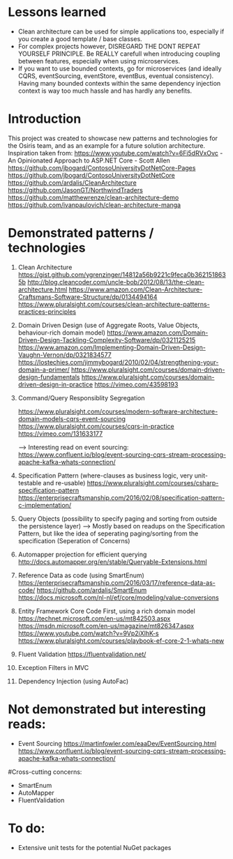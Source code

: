 # Lessons learned
- Clean architecture can be used for simple applications too, especially if you create a good template / base classes.
- For complex projects however, DISREGARD THE DONT REPEAT YOURSELF PRINCIPLE. Be REALLY carefull when introducing coupling between features, especially when using microservices.
- If you want to use bounded contexts, go for microservices (and ideally CQRS, eventSourcing, eventStore, eventBus, eventual consistency). Having many bounded contexts within the same dependency injection context is way too much hassle and has hardly any benefits.

# Introduction 
This project was created to showcase new patterns and technologies for the Osiris team, and as an example for a future solution architecture. 
Inspiration taken from:
https://www.youtube.com/watch?v=6Fi5dRVxOvc - An Opinionated Approach to ASP.NET Core - Scott Allen
https://github.com/jbogard/ContosoUniversityDotNetCore-Pages
https://github.com/jbogard/ContosoUniversityDotNetCore
https://github.com/ardalis/CleanArchitecture
https://github.com/JasonGT/NorthwindTraders
https://github.com/matthewrenze/clean-architecture-demo
https://github.com/ivanpaulovich/clean-architecture-manga

# Demonstrated patterns / technologies
1.	Clean Architecture
	https://gist.github.com/ygrenzinger/14812a56b9221c9feca0b3621518635b
	http://blog.cleancoder.com/uncle-bob/2012/08/13/the-clean-architecture.html
	https://www.amazon.com/Clean-Architecture-Craftsmans-Software-Structure/dp/0134494164
	https://www.pluralsight.com/courses/clean-architecture-patterns-practices-principles

2.	Domain Driven Design (use of Aggregate Roots, Value Objects, behaviour-rich domain model)
	https://www.amazon.com/Domain-Driven-Design-Tackling-Complexity-Software/dp/0321125215
	https://www.amazon.com/Implementing-Domain-Driven-Design-Vaughn-Vernon/dp/0321834577
	https://lostechies.com/jimmybogard/2010/02/04/strengthening-your-domain-a-primer/
	https://www.pluralsight.com/courses/domain-driven-design-fundamentals
	https://www.pluralsight.com/courses/domain-driven-design-in-practice
	https://vimeo.com/43598193

3.	Command/Query Responsiblity Segregation
	
	https://www.pluralsight.com/courses/modern-software-architecture-domain-models-cqrs-event-sourcing
	https://www.pluralsight.com/courses/cqrs-in-practice
	https://vimeo.com/131633177

	--> Interesting read on event sourcing: https://www.confluent.io/blog/event-sourcing-cqrs-stream-processing-apache-kafka-whats-connection/

4.	Specification Pattern (where-clauses as business logic, very unit-testable and re-usable)
	https://www.pluralsight.com/courses/csharp-specification-pattern
	https://enterprisecraftsmanship.com/2016/02/08/specification-pattern-c-implementation/

5.	Query Objects (possibility to specify paging and sorting from outside the persistence layer)
	--> Mostly based on readups on the Specification Pattern, but like the idea of seperating paging/sorting from the specification (Seperation of Concerns)

6.  Automapper projection for efficient querying
	http://docs.automapper.org/en/stable/Queryable-Extensions.html

7.	Reference Data as code (using SmartEnum)
	https://enterprisecraftsmanship.com/2016/03/17/reference-data-as-code/
	https://github.com/ardalis/SmartEnum
	https://docs.microsoft.com/nl-nl/ef/core/modeling/value-conversions

8.  Entity Framework Core Code First, using a rich domain model
	https://technet.microsoft.com/en-us/mt842503.aspx
	https://msdn.microsoft.com/en-us/magazine/mt826347.aspx
	https://www.youtube.com/watch?v=9Vp2iXlhK-s
	https://www.pluralsight.com/courses/playbook-ef-core-2-1-whats-new

9.  Fluent Validation
	https://fluentvalidation.net/

10.	Exception Filters in MVC

11.  Dependency Injection (using AutoFac)

# Not demonstrated but interesting reads:
- Event Sourcing
	https://martinfowler.com/eaaDev/EventSourcing.html
	https://www.confluent.io/blog/event-sourcing-cqrs-stream-processing-apache-kafka-whats-connection/

#Cross-cutting concerns:
- SmartEnum
- AutoMapper
- FluentValidation

# To do:
- Extensive unit tests for the potential NuGet packages